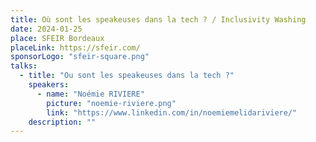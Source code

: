 ```yaml
---
title: Où sont les speakeuses dans la tech ? / Inclusivity Washing
date: 2024-01-25
place: SFEIR Bordeaux
placeLink: https://sfeir.com/
sponsorLogo: "sfeir-square.png"
talks:
  - title: "Ou sont les speakeuses dans la tech ?"
    speakers:
      - name: "Noémie RIVIERE"
        picture: "noemie-riviere.png"
        link: "https://www.linkedin.com/in/noemiemelidariviere/"
    description: ""
---
```

